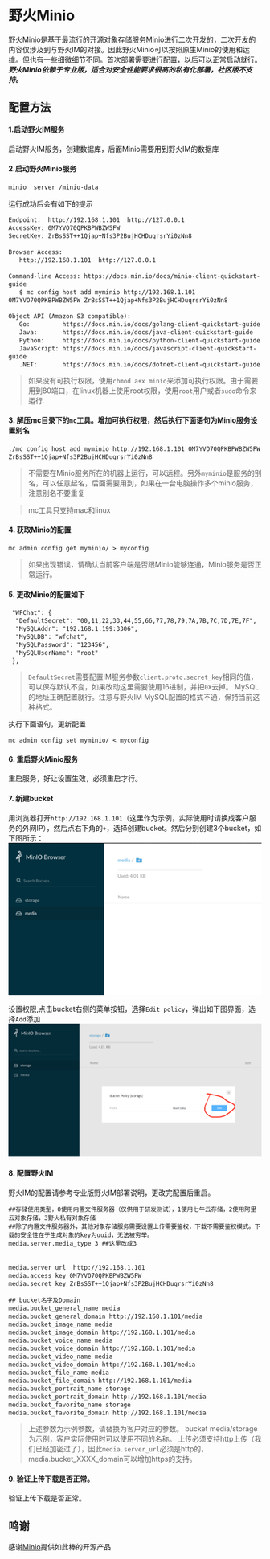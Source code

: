 # 野火Minio

野火Minio是基于最流行的开源对象存储服务[Minio](https://github.com/minio/minio)进行二次开发的，二次开发的内容仅涉及到与野火IM的对接。因此野火Minio可以按照原生Minio的使用和运维。但也有一些细微细节不同。首次部署需要进行配置，以后可以正常启动就行。***野火Minio依赖于专业版，适合对安全性能要求很高的私有化部署，社区版不支持。***

## 配置方法

#### 1.启动野火IM服务
启动野火IM服务，创建数据库，后面Minio需要用到野火IM的数据库

#### 2.启动野火Minio服务
```sh
minio  server /minio-data
```
运行成功后会有如下的提示
```
Endpoint:  http://192.168.1.101  http://127.0.0.1            
AccessKey: 0M7YVO70QPKBPWBZW5FW
SecretKey: ZrBsSST++1Qjap+Nfs3P2BujHCHDuqrsrYi0zNn8

Browser Access:
   http://192.168.1.101  http://127.0.0.1            

Command-line Access: https://docs.min.io/docs/minio-client-quickstart-guide
   $ mc config host add myminio http://192.168.1.101 0M7YVO70QPKBPWBZW5FW ZrBsSST++1Qjap+Nfs3P2BujHCHDuqrsrYi0zNn8

Object API (Amazon S3 compatible):
   Go:         https://docs.min.io/docs/golang-client-quickstart-guide
   Java:       https://docs.min.io/docs/java-client-quickstart-guide
   Python:     https://docs.min.io/docs/python-client-quickstart-guide
   JavaScript: https://docs.min.io/docs/javascript-client-quickstart-guide
   .NET:       https://docs.min.io/docs/dotnet-client-quickstart-guide

```
> 如果没有可执行权限，使用```chmod a+x minio```来添加可执行权限。由于需要用到80端口，在linux机器上使用root权限，使用```root```用户或者```sudo```命令来运行.

#### 3. 解压mc目录下的```mc```工具。增加可执行权限，然后执行下面语句为Minio服务设置别名
```shell script
./mc config host add myminio http://192.168.1.101 0M7YVO70QPKBPWBZW5FW ZrBsSST++1Qjap+Nfs3P2BujHCHDuqrsrYi0zNn8
```
> 不需要在Minio服务所在的机器上运行，可以远程。另外```myminio```是服务的别名，可以任意起名，后面需要用到，如果在一台电脑操作多个minio服务，注意别名不要重复

> mc工具只支持mac和linux

#### 4. 获取Minio的配置
```shell script
mc admin config get myminio/ > myconfig
```
> 如果出现错误，请确认当前客户端是否跟Minio能够连通，Minio服务是否正常运行。

#### 5. 更改Minio的配置如下
```text
 "WFChat": {
  "DefaultSecret": "00,11,22,33,44,55,66,77,78,79,7A,7B,7C,7D,7E,7F",
  "MySQLAddr": "192.168.1.199:3306",
  "MySQLDB": "wfchat",
  "MySQLPassword": "123456",
  "MySQLUserName": "root"
 },
```
> ```DefaultSecret```需要配置IM服务参数```client.proto.secret_key```相同的值，可以保存默认不变，如果改动这里需要使用16进制，并把```0X```去掉。
> MySQL的地址正确配置就行。注意与野火IM MySQL配置的格式不通，保持当前这种格式。

执行下面语句，更新配置
```text
mc admin config set myminio/ < myconfig
```
#### 6. 重启野火Minio服务
重启服务，好让设置生效，必须重启才行。

#### 7. 新建bucket
用浏览器打开```http://192.168.1.101```（这里作为示例，实际使用时请换成客户服务的外网IP），然后点右下角的```+```，选择创建bucket。然后分别创建3个bucket，如下图所示：
![bucket list](./asset/bucket_list.png)

设置权限,点击bucket右侧的菜单按钮，选择```Edit policy```，弹出如下图界面，选择```Add```添加
![edit_policy](./asset/bucket_policy.png)


#### 8. 配置野火IM
野火IM的配置请参考专业版野火IM部署说明，更改完配置后重启。
```
##存储使用类型，0使用内置文件服务器（仅供用于研发测试），1使用七牛云存储，2使用阿里云对象存储，3野火私有对象存储
##除了内置文件服务器外，其他对象存储服务需要设置上传需要鉴权，下载不需要鉴权模式。下载的安全性在于生成对象的key为uuid，无法被穷举。
media.server.media_type 3 ##这里改成3


media.server_url  http://192.168.1.101
media.access_key 0M7YVO70QPKBPWBZW5FW
media.secret_key ZrBsSST++1Qjap+Nfs3P2BujHCHDuqrsrYi0zNn8

## bucket名字及Domain
media.bucket_general_name media
media.bucket_general_domain http://192.168.1.101/media
media.bucket_image_name media
media.bucket_image_domain http://192.168.1.101/media
media.bucket_voice_name media
media.bucket_voice_domain http://192.168.1.101/media
media.bucket_video_name media
media.bucket_video_domain http://192.168.1.101/media
media.bucket_file_name media
media.bucket_file_domain http://192.168.1.101/media
media.bucket_portrait_name storage
media.bucket_portrait_domain http://192.168.1.101/media
media.bucket_favorite_name storage
media.bucket_favorite_domain http://192.168.1.101/media
```
> 上述参数为示例参数，请替换为客户对应的参数。
> bucket media/storage为示例，客户实际使用时可以使用不同的名称。
> 上传必须支持http上传（我们已经加密过了），因此```media.server_url```必须是http的，media.bucket_XXXX_domain可以增加https的支持。

#### 9. 验证上传下载是否正常。
验证上传下载是否正常。

## 鸣谢
感谢[Minio](https://github.com/minio/minio)提供如此棒的开源产品
